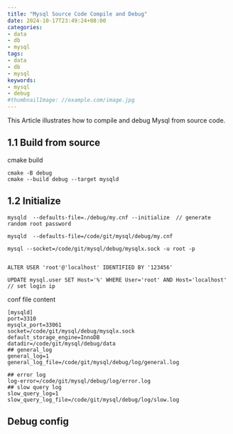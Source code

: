 ```yaml
---
title: "Mysql Source Code Compile and Debug"
date: 2024-10-17T23:49:24+08:00
categories:
- data
- db
- mysql
tags:
- data
- db
- mysql
keywords:
- mysql
- debug
#thumbnailImage: //example.com/image.jpg
---
```

This Article illustrates how to compile and debug Mysql from source code.
<!--more-->


## 1.1 Build from source


cmake build
```
cmake -B debug
cmake --build debug --target mysqld
```

## 1.2 Initialize 
```
mysqld  --defaults-file=./debug/my.cnf --initialize  // generate random root password

mysqld  --defaults-file=/code/git/mysql/debug/my.cnf 

mysql --socket=/code/git/mysql/debug/mysqlx.sock -u root -p


ALTER USER 'root'@'localhost' IDENTIFIED BY '123456'

UPDATE mysql.user SET Host='%' WHERE User='root' AND Host='localhost'    // set login ip
```

conf file content 

```
[mysqld]
port=3310
mysqlx_port=33061
socket=/code/git/mysql/debug/mysqlx.sock
default_storage_engine=InnoDB
datadir=/code/git/mysql/debug/data
## general_log
general_log=1
general_log_file=/code/git/mysql/debug/log/general.log

## error log
log-error=/code/git/mysql/debug/log/error.log
## slow query log
slow_query_log=1
slow_query_log_file=/code/git/mysql/debug/log/slow.log
```

## Debug config